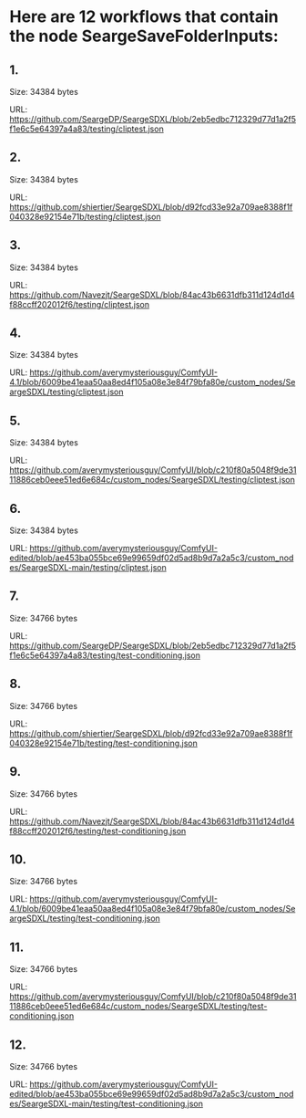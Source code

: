 # Here are 12 workflows that contain the node SeargeSaveFolderInputs:

## 1. 

Size: 34384 bytes

URL: https://github.com/SeargeDP/SeargeSDXL/blob/2eb5edbc712329d77d1a2f5f1e6c5e64397a4a83/testing/cliptest.json

## 2. 

Size: 34384 bytes

URL: https://github.com/shiertier/SeargeSDXL/blob/d92fcd33e92a709ae8388f1f040328e92154e71b/testing/cliptest.json

## 3. 

Size: 34384 bytes

URL: https://github.com/Navezjt/SeargeSDXL/blob/84ac43b6631dfb311d124d1d4f88ccff202012f6/testing/cliptest.json

## 4. 

Size: 34384 bytes

URL: https://github.com/averymysteriousguy/ComfyUI-4.1/blob/6009be41eaa50aa8ed4f105a08e3e84f79bfa80e/custom_nodes/SeargeSDXL/testing/cliptest.json

## 5. 

Size: 34384 bytes

URL: https://github.com/averymysteriousguy/ComfyUI/blob/c210f80a5048f9de3111886ceb0eee51ed6e684c/custom_nodes/SeargeSDXL/testing/cliptest.json

## 6. 

Size: 34384 bytes

URL: https://github.com/averymysteriousguy/ComfyUI-edited/blob/ae453ba055bce69e99659df02d5ad8b9d7a2a5c3/custom_nodes/SeargeSDXL-main/testing/cliptest.json

## 7. 

Size: 34766 bytes

URL: https://github.com/SeargeDP/SeargeSDXL/blob/2eb5edbc712329d77d1a2f5f1e6c5e64397a4a83/testing/test-conditioning.json

## 8. 

Size: 34766 bytes

URL: https://github.com/shiertier/SeargeSDXL/blob/d92fcd33e92a709ae8388f1f040328e92154e71b/testing/test-conditioning.json

## 9. 

Size: 34766 bytes

URL: https://github.com/Navezjt/SeargeSDXL/blob/84ac43b6631dfb311d124d1d4f88ccff202012f6/testing/test-conditioning.json

## 10. 

Size: 34766 bytes

URL: https://github.com/averymysteriousguy/ComfyUI-4.1/blob/6009be41eaa50aa8ed4f105a08e3e84f79bfa80e/custom_nodes/SeargeSDXL/testing/test-conditioning.json

## 11. 

Size: 34766 bytes

URL: https://github.com/averymysteriousguy/ComfyUI/blob/c210f80a5048f9de3111886ceb0eee51ed6e684c/custom_nodes/SeargeSDXL/testing/test-conditioning.json

## 12. 

Size: 34766 bytes

URL: https://github.com/averymysteriousguy/ComfyUI-edited/blob/ae453ba055bce69e99659df02d5ad8b9d7a2a5c3/custom_nodes/SeargeSDXL-main/testing/test-conditioning.json

